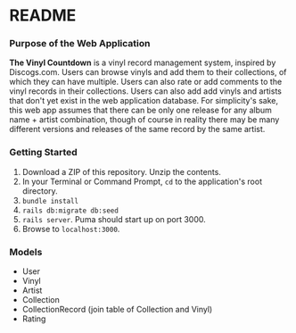 # README

### Purpose of the Web Application

**The Vinyl Countdown** is a vinyl record management system, inspired by Discogs.com. Users can browse vinyls and add them to their collections, of which they can have multiple. Users can also rate or add comments to the vinyl records in their collections. Users can also add add vinyls and artists that don't yet exist in the web application database. For simplicity's sake, this web app assumes that there can be only one release for any album name + artist combination, though of course in reality there may be many different versions and releases of the same record by the same artist.

### Getting Started

1. Download a ZIP of this repository.  Unzip the contents.
2. In your Terminal or Command Prompt, `cd` to the application's root directory.
3. `bundle install`
4. `rails db:migrate db:seed` 
6. `rails server`.  Puma should start up on port 3000.
7. Browse to `localhost:3000`.

### Models
* User
* Vinyl
* Artist
* Collection
* CollectionRecord (join table of Collection and Vinyl)
* Rating